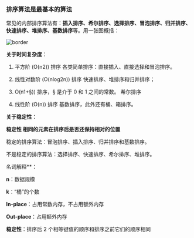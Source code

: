 ### 排序算法是最基本的算法

常见的内部排序算法有：**插入排序、希尔排序、选择排序、冒泡排序、归并排序、快速排序、堆排序、基数排序**等。用一张图概括：

![border](https://github.com/hustcc/JS-Sorting-Algorithm/raw/master/res/sort.png)



**关于时间复杂度**：

1. 平方阶 (O(n2)) 排序 各类简单排序：直接插入、直接选择和冒泡排序。

2. 线性对数阶 (O(nlog2n)) 排序 快速排序、堆排序和归并排序；

3. O(n1+§)) 排序，§ 是介于 0 和 1 之间的常数。 希尔排序

4. 线性阶 (O(n)) 排序 基数排序，此外还有桶、箱排序。


**关于稳定性**：



**稳定性 相同的元素在排序后是否还保持相对的位置**



稳定的排序算法：冒泡排序、插入排序、归并排序和基数排序。

不是稳定的排序算法：选择排序、快速排序、希尔排序、堆排序。



名词解释**：

**n**：数据规模

**k**：“桶”的个数

**In-place**：占用常数内存，不占用额外内存

**Out-place**：占用额外内存

**稳定性**：排序后 2 个相等键值的顺序和排序之前它们的顺序相同











